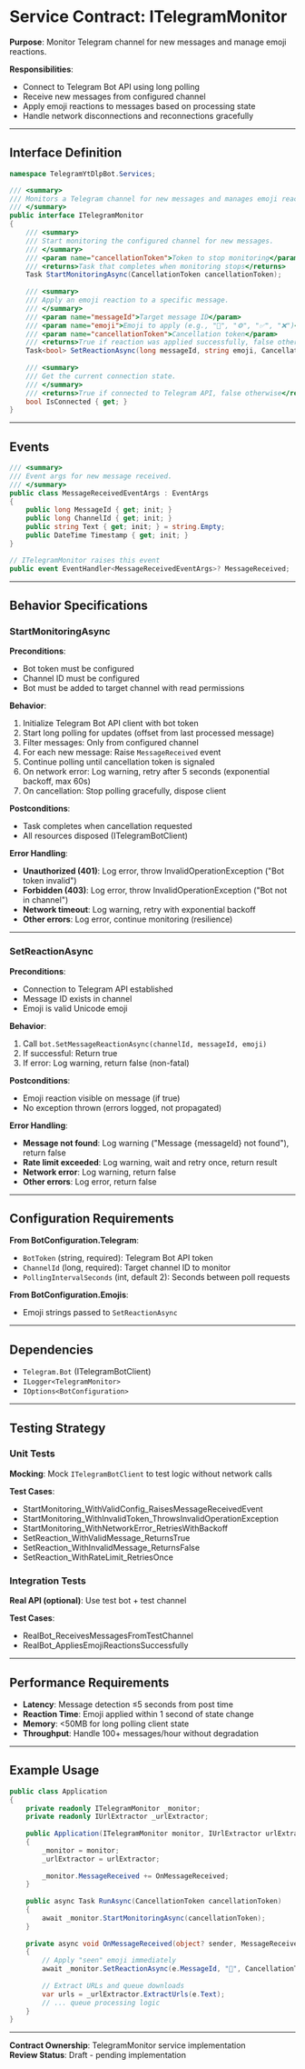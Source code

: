 # Service Contract: ITelegramMonitor

**Purpose**: Monitor Telegram channel for new messages and manage emoji reactions.

**Responsibilities**:
- Connect to Telegram Bot API using long polling
- Receive new messages from configured channel
- Apply emoji reactions to messages based on processing state
- Handle network disconnections and reconnections gracefully

---

## Interface Definition

```csharp
namespace TelegramYtDlpBot.Services;

/// <summary>
/// Monitors a Telegram channel for new messages and manages emoji reactions.
/// </summary>
public interface ITelegramMonitor
{
    /// <summary>
    /// Start monitoring the configured channel for new messages.
    /// </summary>
    /// <param name="cancellationToken">Token to stop monitoring</param>
    /// <returns>Task that completes when monitoring stops</returns>
    Task StartMonitoringAsync(CancellationToken cancellationToken);
    
    /// <summary>
    /// Apply an emoji reaction to a specific message.
    /// </summary>
    /// <param name="messageId">Target message ID</param>
    /// <param name="emoji">Emoji to apply (e.g., "👀", "⚙️", "✅", "❌")</param>
    /// <param name="cancellationToken">Cancellation token</param>
    /// <returns>True if reaction was applied successfully, false otherwise</returns>
    Task<bool> SetReactionAsync(long messageId, string emoji, CancellationToken cancellationToken);
    
    /// <summary>
    /// Get the current connection state.
    /// </summary>
    /// <returns>True if connected to Telegram API, false otherwise</returns>
    bool IsConnected { get; }
}
```

---

## Events

```csharp
/// <summary>
/// Event args for new message received.
/// </summary>
public class MessageReceivedEventArgs : EventArgs
{
    public long MessageId { get; init; }
    public long ChannelId { get; init; }
    public string Text { get; init; } = string.Empty;
    public DateTime Timestamp { get; init; }
}

// ITelegramMonitor raises this event
public event EventHandler<MessageReceivedEventArgs>? MessageReceived;
```

---

## Behavior Specifications

### StartMonitoringAsync

**Preconditions**:
- Bot token must be configured
- Channel ID must be configured
- Bot must be added to target channel with read permissions

**Behavior**:
1. Initialize Telegram Bot API client with bot token
2. Start long polling for updates (offset from last processed message)
3. Filter messages: Only from configured channel
4. For each new message: Raise `MessageReceived` event
5. Continue polling until cancellation token is signaled
6. On network error: Log warning, retry after 5 seconds (exponential backoff, max 60s)
7. On cancellation: Stop polling gracefully, dispose client

**Postconditions**:
- Task completes when cancellation requested
- All resources disposed (ITelegramBotClient)

**Error Handling**:
- **Unauthorized (401)**: Log error, throw InvalidOperationException ("Bot token invalid")
- **Forbidden (403)**: Log error, throw InvalidOperationException ("Bot not in channel")
- **Network timeout**: Log warning, retry with exponential backoff
- **Other errors**: Log error, continue monitoring (resilience)

---

### SetReactionAsync

**Preconditions**:
- Connection to Telegram API established
- Message ID exists in channel
- Emoji is valid Unicode emoji

**Behavior**:
1. Call `bot.SetMessageReactionAsync(channelId, messageId, emoji)`
2. If successful: Return true
3. If error: Log warning, return false (non-fatal)

**Postconditions**:
- Emoji reaction visible on message (if true)
- No exception thrown (errors logged, not propagated)

**Error Handling**:
- **Message not found**: Log warning ("Message {messageId} not found"), return false
- **Rate limit exceeded**: Log warning, wait and retry once, return result
- **Network error**: Log warning, return false
- **Other errors**: Log error, return false

---

## Configuration Requirements

**From BotConfiguration.Telegram**:
- `BotToken` (string, required): Telegram Bot API token
- `ChannelId` (long, required): Target channel ID to monitor
- `PollingIntervalSeconds` (int, default 2): Seconds between poll requests

**From BotConfiguration.Emojis**:
- Emoji strings passed to `SetReactionAsync`

---

## Dependencies

- `Telegram.Bot` (ITelegramBotClient)
- `ILogger<TelegramMonitor>`
- `IOptions<BotConfiguration>`

---

## Testing Strategy

### Unit Tests

**Mocking**: Mock `ITelegramBotClient` to test logic without network calls

**Test Cases**:
- StartMonitoring_WithValidConfig_RaisesMessageReceivedEvent
- StartMonitoring_WithInvalidToken_ThrowsInvalidOperationException
- StartMonitoring_WithNetworkError_RetriesWithBackoff
- SetReaction_WithValidMessage_ReturnsTrue
- SetReaction_WithInvalidMessage_ReturnsFalse
- SetReaction_WithRateLimit_RetriesOnce

### Integration Tests

**Real API (optional)**: Use test bot + test channel

**Test Cases**:
- RealBot_ReceivesMessagesFromTestChannel
- RealBot_AppliesEmojiReactionsSuccessfully

---

## Performance Requirements

- **Latency**: Message detection ≤5 seconds from post time
- **Reaction Time**: Emoji applied within 1 second of state change
- **Memory**: <50MB for long polling client state
- **Throughput**: Handle 100+ messages/hour without degradation

---

## Example Usage

```csharp
public class Application
{
    private readonly ITelegramMonitor _monitor;
    private readonly IUrlExtractor _urlExtractor;
    
    public Application(ITelegramMonitor monitor, IUrlExtractor urlExtractor)
    {
        _monitor = monitor;
        _urlExtractor = urlExtractor;
        
        _monitor.MessageReceived += OnMessageReceived;
    }
    
    public async Task RunAsync(CancellationToken cancellationToken)
    {
        await _monitor.StartMonitoringAsync(cancellationToken);
    }
    
    private async void OnMessageReceived(object? sender, MessageReceivedEventArgs e)
    {
        // Apply "seen" emoji immediately
        await _monitor.SetReactionAsync(e.MessageId, "👀", CancellationToken.None);
        
        // Extract URLs and queue downloads
        var urls = _urlExtractor.ExtractUrls(e.Text);
        // ... queue processing logic
    }
}
```

---

**Contract Ownership**: TelegramMonitor service implementation  
**Review Status**: Draft - pending implementation
